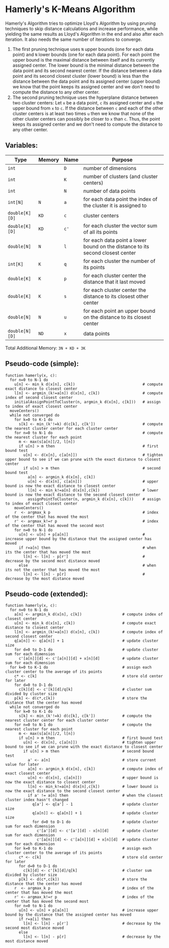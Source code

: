 # Hamerly's K-Means Algorithm

Hamerly's Algorithm tries to optimize Lloyd's Algorithm by using pruning techniques to skip distance calculations and increase performance, while yielding the same results as Lloyd's Algorithm in the end and also after each iteration. It also needs the same number of iterations to converge.

1. The first pruning technique uses `N` upper bounds (one for each data point) and `N` lower bounds (one for each data point). For each point the upper bound is the maximal distance between itself and its currently assigned center. The lower bound is the minimal distance between the data point and its second nearest center. If the distance between a data point and its second closest cluster (lower bound) is less than the distance between the data point and its assigned center (upper bound) we know that the point keeps its assigned center and we don't need to compute the distance to any other center.
2. The second pruning technique uses the hyperplane distance between two cluster centers: Let `x` be a data point, `c` its assigned center and `u` the upper bound from `x` to `c`. If the distance between `c` and each of the other cluster centers is at least two times `u` then we know that none of the other cluster centers can possibly be closer to `x` than `c`. Thus, the point keeps its assigned center and we don't need to compute the distance to any other center.

## Variables:

| Type           | Memory | Name | Purpose                                                                        |
| -------------- | ------ | ---- | ------------------------------------------------------------------------------ |
| `int`          |        | `D`  | number of dimensions                                                           |
| `int`          |        | `K`  | number of clusters (and cluster centers)                                       |
| `int`          |        | `N`  | number of data points                                                          |
| `int[N]`       | `N`    | `a`  | for each data point the index of the cluster it is assigned to                 |
| `double[K][D]` | `KD`   | `c`  | cluster centers                                                                |
| `double[K][D]` | `KD`   | `c'` | for each cluster the vector sum of all its points                              |
| `double[N]`    | `N`    | `l`  | for each data point a lower bound on the distance to its second closest center |
| `int[K]`       | `K`    | `q`  | for each cluster the number of its points                                      |
| `double[K]`    | `K`    | `p`  | for each cluster center the distance that it last moved                        |
| `double[K]`    | `K`    | `s`  | for each cluster center the distance to its closest other center               |
| `double[N]`    | `N`    | `u`  | for each point an upper bound on the distance to its closest center            |
| `double[N][D]` | `ND`   | `x`  | data points                                                                    |

Total Additional Memory: `3N + KD + 3K`

## Pseudo-code (simple):

```
function hamerly(x, c):
  for n=0 to N-1 do
    u[n] <- min_k d(x[n], c[k])                              # compute exact distance to closest center
    l[n] <- argmin_(k!=a[n]) d(x[n], c[k])                   # compute index of second closest center
    initialAssignPointToCluster(n, argmin_k d(x[n], c[k]))   # assign to index of exact closest center
  moveCenters()
  while not converged do
    for k=0 to K-1 do
      s[k] <- min_(k'!=k) d(c[k], c[k'])                     # compute the nearest cluster center for each cluster center
    for n=0 to N-1 do                                        # compute the nearest cluster for each point
      m <- max(s[a[n]]/2, l[n])
      if u[n] > m then                                       # first bound test
        u[n] <- d(x[n], c[a[n]])                             # tighten upper bound to see if we can prune with the exact distance to closest center
        if u[n] > m then                                     # second bound test
          a[n] <- argmin_k d(x[n], c[k])
          u[n] <- d(x[n], c[a[n]])                           # upper bound is now the exact distance to closest center
          l[n] <- min_k!=a[n] d(x[n],c[k])                   # lower bound is now the exact distance to the second closest center
          assignPointToCluster(n, argmin_k d(x[n], c[k]))    # assign to index of exact closest center
    moveCenters()
    r  <- argmax_k p                                         # index of the center that has moved the most
    r' <- argmax_k!=r p                                      # index of the center that has moved the second most
    for n=0 to N-1 do
      u[n] <- u[n] + p[a[n]]                                 # increase upper bound by the distance that the assigned center has moved
      if r=a[n] then                                         # when its the center that has moved the most
        l[n] <- l[n] - p[r']                                 # decrease by the second most distance moved
      else                                                   # when its not the center that has moved the most
        l[n] <- l[n] - p[r]                                  # decrease by the most distance moved
```

## Pseudo-code (extended):

```
function hamerly(x, c):
  for n=0 to N-1 do
    a[n] <- argmin_k d(x[n], c[k])                  # compute index of closest center
    u[n] <- min_k d(x[n], c[k])                     # compute exact distance to closest center
    l[n] <- argmin_(k!=a[n]) d(x[n], c[k])          # compute index of second closest center
    q[a[n]] <- q[a[n]] + 1                          # update cluster size
    for d=0 to D-1 do                               # update cluster sum for each dimension
      c'[a[n]][d] <- c'[a[n]][d] + x[n][d]          # update cluster sum for each dimension
  for k=0 to K-1 do                                 # assign each cluster center to the average of its points
    c* <- c[k]                                      # store old center for later
    for d=0 to D-1 do
      c[k][d] <- c'[k][d]/q[k]                      # cluster sum divided by cluster size
    p[k] <- d(c*,c[k])                              # store the distance that the center has moved
  while not converged do
    for k=0 to K-1 do
      s[k] <- min_(k'!=k) d(c[k], c[k'])            # compute the nearest cluster center for each cluster center
    for n=0 to N-1 do                               # compute the nearest cluster for each point
      m <- max(s[a[n]]/2, l[n])
      if u[n] > m then                              # first bound test
        u[n] <- d(x[n], c[a[n]])                    # tighten upper bound to see if we can prune with the exact distance to closest center
        if u[n] > m then                            # second bound test
          a' <- a[n]                                # store current value for later
          a[n] <- argmin_k d(x[n], c[k])            # compute index of exact closest center
          u[n] <- d(x[n], c[a[n]])                  # upper bound is now the exact distance to closest center
          l[n] <- min_k!=a[n] d(x[n],c[k])          # lower bound is now the exact distance to the second closest center
          if a' != a[n] then                        # when the closest cluster index hasn't changed
            q[a'] <- q[a'] - 1                      # update cluster size
            q[a[n]] <- q[a[n]] + 1                  # update cluster size
            for d=0 to D-1 do                       # update cluster sum for each dimension
              c'[a'][d] <- c'[a'][d] - x[n][d]      # update cluster sum for each dimension
              c'[a[n]][d] <- c'[a[n]][d] + x[n][d]  # update cluster sum for each dimension
    for k=0 to K-1 do                               # assign each cluster center to the average of its points
      c* <- c[k]                                    # store old center for later
      for d=0 to D-1 do
        c[k][d] <- c'[k][d]/q[k]                    # cluster sum divided by cluster size
      p[k] <- d(c*,c[k])                            # store the distance that the center has moved
    r  <- argmax_k p                                # index of the center that has moved the most
    r' <- argmax_k!=r p                             # index of the center that has moved the second most
    for n=0 to N-1 do
      u[n] <- u[n] + p[a[n]]                        # increase upper bound by the distance that the assigned center has moved
      if r=a[i] then
        l[n] <- l[n] - p[r']                        # decrease by the second most distance moved
      else
        l[n] <- l[n] - p[r]                         # decrease by the most distance moved
```
